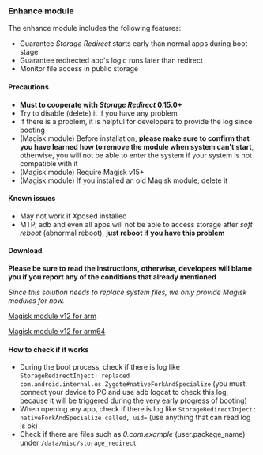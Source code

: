 ### Enhance module

The enhance module includes the following features:

* Guarantee _Storage Redirect_ starts early than normal apps during boot stage
* Guarantee redirected app\'s logic runs later than redirect
* Monitor file access in public storage

#### Precautions

* **Must to cooperate with _Storage Redirect_ 0.15.0+**
* Try to disable (delete) it if you have any problem
* If there is a problem, it is helpful for developers to provide the log since booting
* (Magisk module) Before installation, **please make sure to confirm that you have learned how to remove the module when system can't start**, otherwise, you will not be able to enter the system if your system is not compatible with it
* (Magisk module) Require Magisk v15+
* (Magisk module) If you installed an old Magisk module, delete it


#### Known issues

* May not work if Xposed installed
* MTP, adb and even all apps will not be able to access storage after _soft reboot_ (abnormal reboot), **just reboot if you have this problem**

#### Download

**Please be sure to read the instructions, otherwise, developers will blame you if you report any of the conditions that already mentioned**

_Since this solution needs to replace system files, we only provide Magisk modules for now._

[Magisk module v12 for arm](https://github.com/RikkaApps/StorageRedirect-assets/releases/download/assets/magisk-sr-native-inject-arm-v12.zip)

[Magisk module v12 for arm64](https://github.com/RikkaApps/StorageRedirect-assets/releases/download/assets/magisk-sr-native-inject-arm64-v12.zip)

#### How to check if it works

* During the boot process, check if there is log like `StorageRedirectInject: replaced com.android.internal.os.Zygote#nativeForkAndSpecialize` (you must connect your device to PC and use adb logcat to check this log, because it will be triggered during the very early progress of booting)
* When opening any app, check if there is log like  `StorageRedirectInject: nativeForkAndSpecialize called, uid=` (use anything that can read log is ok)
* Check if there are files such as _0.com.example_ (user.package_name) under `/data/misc/storage_redirect`
